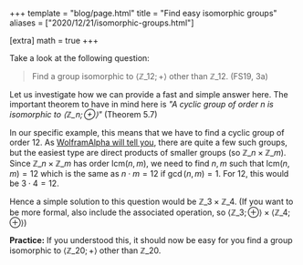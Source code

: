 +++
template = "blog/page.html"
title =  "Find easy isomorphic groups"
aliases = ["2020/12/21/isomorphic-groups.html"]

[extra] 
math = true
+++

Take a look at the following question: 

> Find a group isomorphic to $\langle \mathbb{Z}\_{12}; + \rangle$ other than $\mathbb{Z}\_{12}$. (FS19, 3a)

Let us investigate how we can provide a fast and simple answer here. The important theorem to have in mind here is _"A cyclic group of order n is isomorphic to $\langle \mathbb{Z}\_n; \oplus \rangle$"_ (Theorem 5.7)

In our specific example, this means that we have to find a cyclic group of order $12$. As [WolframAlpha will tell you](https://www.wolframalpha.com/input/?i=groups+of+order+12), there are quite a few such groups, but the easiest type are direct products of smaller groups (so $\mathbb{Z}\_{n} \times \mathbb{Z}\_{m}$). Since $\mathbb{Z}\_n \times \mathbb{Z}\_m$ has order $\text{lcm}(n,m)$, we need to find $n, m$ such that $\text{lcm}(n,m) = 12$ which is the same as $n \cdot m = 12$ if $\gcd(n,m) = 1$. For $12$, this would be $3 \cdot 4 = 12$.

Hence a simple solution to this question would be $\mathbb{Z}\_{3} \times \mathbb{Z}\_{4}$. (If you want to be more formal, also include the associated operation, so $\langle \mathbb{Z}\_{3}; \oplus \rangle \times \langle \mathbb{Z}\_{4}; \oplus \rangle$)

**Practice:** If you understood this, it should now be easy for you find a group isomorphic to $\langle \mathbb{Z}\_{20}; + \rangle$ other than $\mathbb{Z}\_{20}$.
